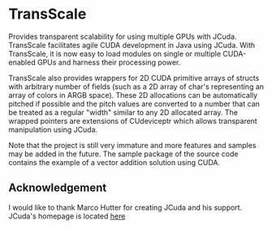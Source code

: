 TransScale
==========

Provides transparent scalability for using multiple GPUs with JCuda.
TransScale facilitates agile CUDA development in Java using JCuda. With TransScale, it is now
easy to load modules on single or multiple CUDA-enabled GPUs and harness their processing power.

TransScale also provides wrappers for 2D CUDA primitive arrays of structs with arbitrary number
of fields (such as a 2D array of char's representing an array of colors in ARGB space). These
2D allocations can be automatically pitched if possible and the pitch values are converted to a
number that can be treated as a regular "width" similar to any 2D allocated array. The wrapped
pointers are extensions of CUdeviceptr which allows transparent manipulation using JCuda.

Note that the project is still very immature and more features and samples may be added in the future.
The sample package of the source code contains the example of a vector addition solution using CUDA.

## Acknowledgement
I would like to thank Marco Hutter for creating JCuda and his support. JCuda's homepage is located [here](http://www.jcuda.org)